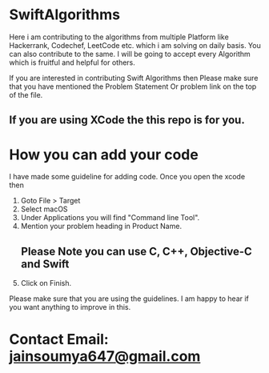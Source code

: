 # SwiftAlgorithms
Here i am contributing to the  algorithms from multiple Platform like Hackerrank, Codechef, LeetCode etc. which i am solving on daily basis. You can also contribute to the same. I will be going to accept every Algorithm which is fruitful and helpful for others.

If you are interested in contributing Swift Algorithms then Please make sure that you have mentioned the Problem Statement Or problem link on the top of the file.

## If you are using XCode the this repo is for you.

# How you can add your code
I have made some guideline for adding code. Once you open the xcode then

1. Goto File > Target
2. Select macOS
3. Under Applications you will find "Command line Tool".
4. Mention your problem heading in Product Name. 
    ## Please Note you can use C, C++, Objective-C and Swift
5. Click on Finish.

Please make sure that you are using the guidelines. I am happy to hear if you want anything to improve in this.

# Contact Email: jainsoumya647@gmail.com
